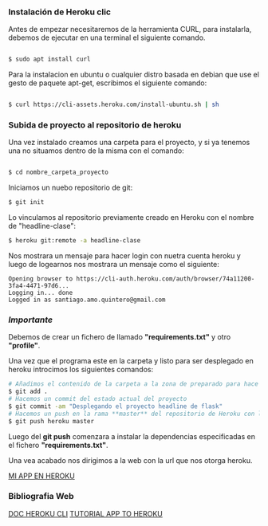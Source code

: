
### Instalación de Heroku clic

Antes de empezar necesitaremos de la herramienta CURL, para instalarla, debemos de ejecutar en una terminal el siguiente comando.

```sh

$ sudo apt install curl

```

Para la instalacion en ubuntu o cualquier distro basada en debian que use el gesto de paquete apt-get, escribimos el siguiente comando:

```sh

$ curl https://cli-assets.heroku.com/install-ubuntu.sh | sh

```
### Subida de proyecto al repositorio de heroku

Una vez instalado creamos una carpeta para el proyecto, y si ya tenemos una no situamos dentro de la misma con el comando:

```sh

$ cd nombre_carpeta_proyecto

```
Iniciamos un nuebo repositorio de git:
```sh
$ git init
```
Lo vinculamos al repositorio previamente creado en Heroku con el nombre de "headline-clase":
```sh
$ heroku git:remote -a headline-clase
```
Nos mostrara un mensaje para hacer login con nuetra cuenta heroku y luego de logearnos nos mostrara un mensaje como el siguiente:
```
Opening browser to https://cli-auth.heroku.com/auth/browser/74a11200-3fa4-4471-97d6...
Logging in... done
Logged in as santiago.amo.quintero@gmail.com
```
### *Importante* 

Debemos de crear un fichero de llamado **"requirements.txt"** y otro **"profile"**.

Una vez que el programa este en la carpeta y listo para ser desplegado en heroku introcimos los siguientes comandos:

```sh
# Añadimos el contenido de la carpeta a la zona de preparado para hace commit de git
$ git add .
# Hacemos un commit del estado actual del proyecto
$ git commit -am "Desplegando el proyecto headline de flask"
# Hacemos un push en la rama **master** del repositorio de Heroku con las herramienta git
$ git push heroku master
```
Luego del **git push** comenzara a instalar la dependencias especificadas en el fichero **"requirements.txt"**.

Una vea acabado nos dirigimos a la web con la url que nos otorga heroku.

[MI APP EN HEROKU](https://headline-clase.herokuapp.com/)

### Bibliografia Web

[DOC HEROKU CLI](https://devcenter.heroku.com/articles/heroku-cli)
[TUTORIAL APP TO HEROKU](https://medium.com/the-andela-way/deploying-a-python-flask-app-to-heroku-41250bda27d0)
